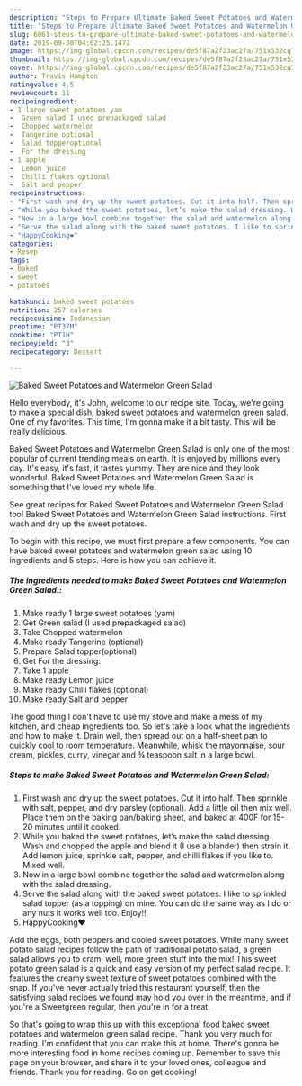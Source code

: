 ```yaml
---
description: "Steps to Prepare Ultimate Baked Sweet Potatoes and Watermelon Green Salad"
title: "Steps to Prepare Ultimate Baked Sweet Potatoes and Watermelon Green Salad"
slug: 6061-steps-to-prepare-ultimate-baked-sweet-potatoes-and-watermelon-green-salad
date: 2019-09-30T04:02:25.147Z
image: https://img-global.cpcdn.com/recipes/de5f87a2f23ac27a/751x532cq70/baked-sweet-potatoes-and-watermelon-green-salad-recipe-main-photo.jpg
thumbnail: https://img-global.cpcdn.com/recipes/de5f87a2f23ac27a/751x532cq70/baked-sweet-potatoes-and-watermelon-green-salad-recipe-main-photo.jpg
cover: https://img-global.cpcdn.com/recipes/de5f87a2f23ac27a/751x532cq70/baked-sweet-potatoes-and-watermelon-green-salad-recipe-main-photo.jpg
author: Travis Hampton
ratingvalue: 4.5
reviewcount: 11
recipeingredient:
- 1 large sweet potatoes yam
-  Green salad I used prepackaged salad
-  Chopped watermelon
-  Tangerine optional
-  Salad topperoptional
-  For the dressing
- 1 apple
-  Lemon juice
-  Chilli flakes optional
-  Salt and pepper
recipeinstructions:
- "First wash and dry up the sweet potatoes. Cut it into half. Then sprinkle with salt, pepper, and dry parsley (optional). Add a little oil then mix well. Place them on the baking pan/baking sheet, and baked at 400F for 15-20 minutes until it cooked."
- "While you baked the sweet potatoes, let’s make the salad dressing. Wash and chopped the apple and blend it (I use a blander) then strain it. Add lemon juice, sprinkle salt, pepper, and chilli flakes if you like to. Mixed well."
- "Now in a large bowl combine together the salad and watermelon along with the salad dressing."
- "Serve the salad along with the baked sweet potatoes. I like to sprinkled salad topper (as a topping) on mine. You can do the same way as I do or any nuts it works well too. Enjoy!!"
- "HappyCooking❤️"
categories:
- Resep
tags:
- baked
- sweet
- potatoes

katakunci: baked sweet potatoes
nutrition: 257 calories
recipecuisine: Indonesian
preptime: "PT37M"
cooktime: "PT1H"
recipeyield: "3"
recipecategory: Dessert

---
```



![Baked Sweet Potatoes and Watermelon Green Salad](https://img-global.cpcdn.com/recipes/de5f87a2f23ac27a/751x532cq70/baked-sweet-potatoes-and-watermelon-green-salad-recipe-main-photo.jpg)

Hello everybody, it's John, welcome to our recipe site. Today, we're going to make a special dish, baked sweet potatoes and watermelon green salad. One of my favorites. This time, I'm gonna make it a bit tasty. This will be really delicious.

Baked Sweet Potatoes and Watermelon Green Salad is only one of the most popular of current trending meals on earth. It is enjoyed by millions every day. It's easy, it's fast, it tastes yummy. They are nice and they look wonderful. Baked Sweet Potatoes and Watermelon Green Salad is something that I've loved my whole life.

See great recipes for Baked Sweet Potatoes and Watermelon Green Salad too! Baked Sweet Potatoes and Watermelon Green Salad instructions. First wash and dry up the sweet potatoes.


To begin with this recipe, we must first prepare a few components. You can have baked sweet potatoes and watermelon green salad using 10 ingredients and 5 steps. Here is how you can achieve it.

##### The ingredients needed to make Baked Sweet Potatoes and Watermelon Green Salad::

1. Make ready 1 large sweet potatoes (yam)
1. Get  Green salad (I used prepackaged salad)
1. Take  Chopped watermelon
1. Make ready  Tangerine (optional)
1. Prepare  Salad topper(optional)
1. Get  For the dressing:
1. Take 1 apple
1. Make ready  Lemon juice
1. Make ready  Chilli flakes (optional)
1. Make ready  Salt and pepper


The good thing I don&#39;t have to use my stove and make a mess of my kitchen, and cheap ingredients too. So let&#39;s take a look what the ingredients and how to make it. Drain well, then spread out on a half-sheet pan to quickly cool to room temperature. Meanwhile, whisk the mayonnaise, sour cream, pickles, curry, vinegar and ¾ teaspoon salt in a large bowl. 

##### Steps to make Baked Sweet Potatoes and Watermelon Green Salad:

1. First wash and dry up the sweet potatoes. Cut it into half. Then sprinkle with salt, pepper, and dry parsley (optional). Add a little oil then mix well. Place them on the baking pan/baking sheet, and baked at 400F for 15-20 minutes until it cooked.
1. While you baked the sweet potatoes, let’s make the salad dressing. Wash and chopped the apple and blend it (I use a blander) then strain it. Add lemon juice, sprinkle salt, pepper, and chilli flakes if you like to. Mixed well.
1. Now in a large bowl combine together the salad and watermelon along with the salad dressing.
1. Serve the salad along with the baked sweet potatoes. I like to sprinkled salad topper (as a topping) on mine. You can do the same way as I do or any nuts it works well too. Enjoy!!
1. HappyCooking❤️


Add the eggs, both peppers and cooled sweet potatoes. While many sweet potato salad recipes follow the path of traditional potato salad, a green salad allows you to cram, well, more green stuff into the mix! This sweet potato green salad is a quick and easy version of my perfect salad recipe. It features the creamy sweet texture of sweet potatoes combined with the snap. If you&#39;ve never actually tried this restaurant yourself, then the satisfying salad recipes we found may hold you over in the meantime, and if you&#39;re a Sweetgreen regular, then you&#39;re in for a treat. 

So that's going to wrap this up with this exceptional food baked sweet potatoes and watermelon green salad recipe. Thank you very much for reading. I'm confident that you can make this at home. There's gonna be more interesting food in home recipes coming up. Remember to save this page on your browser, and share it to your loved ones, colleague and friends. Thank you for reading. Go on get cooking!
